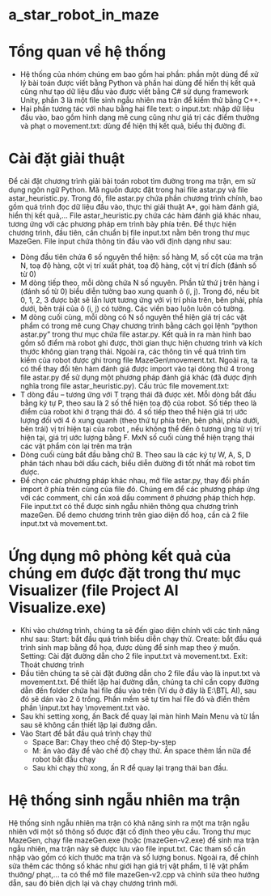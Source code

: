 # a_star_robot_in_maze

# Tổng quan về hệ thống
-	Hệ thống của nhóm chúng em bao gồm hai phần: phần một dùng để xử lý bài toán được viết bằng Python và phần hai dùng để hiển thị kết quả cũng như tạo dữ liệu đầu vào được viết bằng C# sử dụng framework Unity, phần 3 là một file sinh ngẫu nhiên ma trận để kiểm thử bằng C++.
-	Hai phần tương tác với nhau bằng hai file text: 
o	input.txt: nhập dữ liệu đầu vào, bao gồm hình dạng mê cung cũng như giá trị các điểm thưởng và phạt
o	movement.txt: dùng để hiện thị kết quả, biểu thị đường đi.

# Cài đặt giải thuật
Để cài đặt chương trình giải bài toán robot tìm đường trong ma trận, em sử dụng ngôn ngữ Python.
Mã nguồn được đặt trong hai file astar.py và file astar_heuristic.py. Trong đó, file astar.py chứa phần chương trình chính, bao gồm quá trình đọc dữ liệu đầu vào, thực thi giải thuật A*, gọi hàm đánh giá, hiển thị kết quả,... File astar_heuristic.py chứa các hàm đánh giá khác nhau, tương ứng với các phương pháp em trình bày phía trên.
Để thực hiện chương trình, đầu tiên, cần chuẩn bị file input.txt nằm bên trong thư mục MazeGen. File input chứa thông tin đầu vào với định dạng như sau:
-	Dòng đầu tiên chứa 6 số nguyên thể hiện: số hàng M, số cột của ma trận N, toạ độ hàng, cột vị trí xuất phát, toạ độ hàng, cột vị trí đích (đánh số từ 0)
-	M dòng tiếp theo, mỗi dòng chứa N số nguyên. Phần tử thứ j trên hàng i (đánh số từ 0) biểu diễn tường bao xung quanh ô (i, j). Trong đó, nếu bit 0, 1, 2, 3 được bật sẽ lần lượt tương ứng với vị trí phía trên, bên phải, phía dưới, bên trái của ô (i, j) có tường. Các viền bao luôn luôn có tường.
-	M dòng cuối cùng, mỗi dòng có N số nguyên thể hiện giá trị các vật phẩm có trong mê cung
Chạy chương trình bằng cách gọi lệnh “python astar.py” trong thư mục chứa file astar.py. Kết quả in ra màn hình bao gồm số điểm mà robot ghi được, thời gian thực hiện chương trình và kích thước không gian trạng thái. Ngoài ra, các thông tin về quá trình tìm kiếm của robot được ghi trong file MazeGen\movement.txt. Ngoài ra, ta có thể thay đổi tên hàm đánh giá được import vào tại dòng thứ 4 trong file astar.py để sử dụng một phương pháp đánh giá khác (đã được định nghĩa trong file astar_heuristic.py).
Cấu trúc file movement.txt:
-	T dòng đầu – tương ứng với T trạng thái đã được xét. Mỗi dòng bắt đầu bằng ký tự P, theo sau là 2 số thể hiện toạ độ của robot. Số tiếp theo là điểm của robot khi ở trạng thái đó. 4 số tiếp theo thể hiện giá trị ước lượng đối với 4 ô xung quanh (theo thứ tự phía trên, bên phải, phía dưới, bên trái) vị trí hiện tại của robot , nếu không thể đến ô tương ứng từ vị trí hiện tại, giá trị ước lượng bằng F. MxN số cuối cùng thể hiện trạng thái các vật phẩm còn lại trên ma trận
-	Dòng cuối cùng bắt đầu bằng chữ B. Theo sau là các ký tự W, A, S, D phân tách nhau bởi dấu cách, biểu diễn đường đi tốt nhất mà robot tìm được.
-	Để chọn các phương pháp khác nhau, mở file astar.py, thay đổi phần import ở phía trên cùng của file đó. Chúng em để các phương pháp ứng với các comment, chỉ cần xoá dấu comment ở phương pháp thích hợp.
File input.txt có thể được sinh ngẫu nhiên thông qua chương trình mazeGen.
Để demo chương trình trên giao diện đồ hoạ, cần cả 2 file input.txt và movement.txt.

# Ứng dụng mô phỏng kết quả của chúng em được đặt trong thư mục Visualizer (file Project AI Visualize.exe)

-	Khi vào chương trình, chúng ta sẽ đến giao diện chính với các tính năng như sau:
	Start: bắt đầu quá trình biểu diễn chạy thử.
	Create: bắt đầu quá trình sinh map bằng đồ họa, được dùng để sinh map theo ý muốn.
	Setting: Cài đặt đường dẫn cho 2 file input.txt và movement.txt.
	Exit: Thoát chương trình
-	Đầu tiên chúng ta sẽ cài đặt đường dẫn cho 2 file đầu vào là input.txt và movement.txt. Để thiết lập hai đường dẫn, chúng ta chỉ cần copy đường dẫn đến folder chứa hai file đầu vào trên (Ví dụ ở đây là E:\BTL AI), sau đó sẽ dán vào 2 ô trống. Phần mềm sẽ tự tìm hai file đó và điền thêm phần \input.txt hay \movement.txt vào.
-	Sau khi setting xong, ấn Back để quay lại màn hình Main Menu và từ lần sau sẽ không cần thiết lập lại đường dẫn.
-	Vào Start để bắt đầu quá trình chạy thử
	+	Space Bar: Chạy theo chế độ Step-by-step
	+	M: ấn vào đây để vào chế độ chạy thử. Ấn space thêm lần nữa để robot bắt đầu chạy
	+	Sau khi chạy thử xong, ấn R để quay lại trạng thái ban đầu.

# Hệ thống sinh ngẫu nhiên ma trận
Hệ thống sinh ngẫu nhiên ma trận có khả năng sinh ra một ma trận ngẫu nhiên với một số thông số được đặt cố định theo yêu cầu.
Trong thư mục MazeGen, chạy file mazeGen.exe  (hoặc (mazeGen-v2.exe) để sinh ma trận ngẫu nhiên, ma trận này sẽ được lưu vào file input.txt. Các tham số cần nhập vào gồm có kích thước ma trận và số lượng bonus. Ngoài ra, để chỉnh sửa thêm các thông số khác như giới hạn giá trị vật phẩm, tỉ lệ vật phẩm thưởng/ phạt,... ta có thể mở file mazeGen-v2.cpp và chỉnh sửa theo hướng dẫn, sau đó biên dịch lại và chạy chương trình mới.
